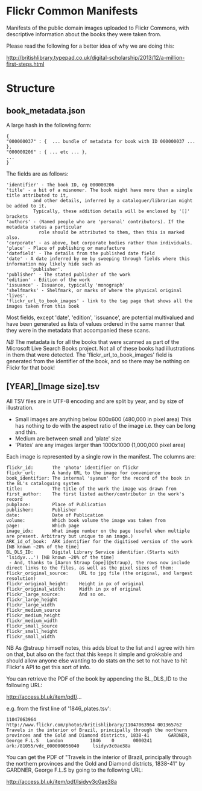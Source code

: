 Flickr Common Manifests
=======================

Manifests of the public domain images uploaded to Flickr Commons, with descriptive information about the books they were taken from.

Please read the following for a better idea of why we are doing this:

http://britishlibrary.typepad.co.uk/digital-scholarship/2013/12/a-million-first-steps.html

Structure
=========

book_metadata.json
------------------

A large hash in the following form:

    {
    "000000037" : {  ... bundle of metadata for book with ID 000000037 ... },
    "000000206" : { ... etc ... },
    ...
    }

The fields are as follows:

    'identifier' - The book ID, eg 000000206
    'title' - a bit of a misnomer. The book might have more than a single title attributed to it,
              and other details, inferred by a cataloguer/librarian might be added to it.
              Typically, these addition details will be enclosed by '[]' brackets
    'authors' - (Named people who are 'personal' contributors). If the metadata states a particular
                role should be attributed to them, then this is marked also.
    'corporate' - as above, but corporate bodies rather than individuals.
    'place' - Place of publishing or manufacture
    'datefield' - The details from the published date field
    'date' - A date inferred by me by sweeping through fields where this information may likely hide such as
             'publisher'.
    'publisher' - The stated publisher of the work
    'edition' - Edition of the work
    'issuance' - Issuance, typically 'monograph'
    'shelfmarks' - Shelfmark, or marks of where the physical original 'lives'.
    'flickr_url_to_book_images' - link to the tag page that shows all the images taken from this book

Most fields, except 'date', 'edition', 'issuance', are potential multivalued and have been generated as lists of values ordered in the same manner that they were in the metadata that accompanied these scans.

*NB* The metadata is for all the books that were scanned as part of the Microsoft Live Search Books project. Not all of these books had illustrations in them that were detected. The 'flickr\_url\_to\_book\_images' field is generated from the identifier of the book, and so there may be nothing on Flickr for that book!

[YEAR]_[Image size].tsv
-----------------------

All TSV files are in UTF-8 encoding and are split by year, and by size of illustration. 

- Small images are anything below 800x600 (480,000 in pixel area) This has nothing to do with the aspect ratio of the image i.e. they can be long and thin.
- Medium are between small and 'plate' size
- 'Plates' are any images larger than 1000x1000 (1,000,000 pixel area)

Each image is represented by a single row in the manifest. The columns are:

    flickr_id:       The 'photo' identifier on flickr
    flickr_url:      A handy URL to the image for convenience
    book_identifier: The internal 'sysnum' for the record of the book in the BL's cataloguing system
    title:           The title of the work the image was drawn from
    first_author:    The first listed author/contributor in the work's record
    pubplace:        Place of Publication
    publisher:       Publisher
    date:            Date of Publication
    volume:          Which book volume the image was taken from 
    page:            Which page
    image_idx:       What image number on the page (useful when multiple are present. Arbitrary but unique to an image.)
    ARK_id_of_book:  ARK identifier for the digitised version of the work [NB known ~20% of the time]
    BL_DLS_ID:       Digital Library Service identifier.(Starts with 'lsidyv...') [NB known ~20% of the time]
     - And, thanks to [Aaron Straup Cope](@straup), the rows now include direct links to the files, as well as the pixel sizes of them:
    flickr_original_source:    URL to jpg file (the original, and largest resolution)
    flickr_original_height:    Height in px of original
    flickr_original_width:     Width in px of original
    flickr_large_source:       And so on.
    flickr_large_height
    flickr_large_width
    flickr_medium_source
    flickr_medium_height
    flickr_medium_width
    flickr_small_source
    flickr_small_height
    flickr_small_width 

NB As @straup himself notes, this adds bloat to the list and I agree with him on that, but also on the fact that this keeps it simple and grokkable and should allow anyone else wanting to do stats on the set to not have to hit Flickr's API to get this sort of info.

You can retrieve the PDF of the book by appending the BL\_DLS\_ID to the following URL:

http://access.bl.uk/item/pdf/...

e.g. from the first line of '1846_plates.tsv':

    11047063964     http://www.flickr.com/photos/britishlibrary/11047063964 001365762       Travels in the interior of Brazil, principally through the northern provinces and the Gold and Diamond districts, 1838-41       GARDNER, George F.L.S   London          1846    0       0000241        ark:/81055/vdc_000000056040     lsidyv3c0ae38a

You can get the PDF of "Travels in the interior of Brazil, principally through the northern provinces and the Gold and Diamond districts, 1838-41" by GARDNER, George F.L.S by going to the following URL:

http://access.bl.uk/item/pdf/lsidyv3c0ae38a
